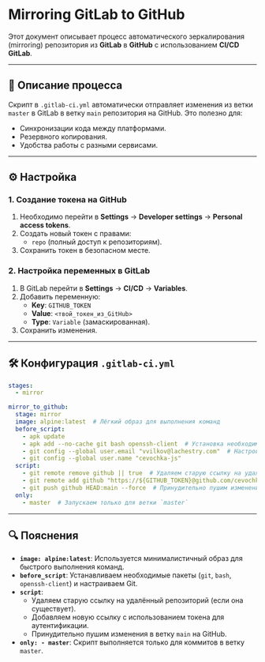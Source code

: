 # Mirroring GitLab to GitHub

Этот документ описывает процесс автоматического зеркалирования (mirroring) репозитория из **GitLab** в **GitHub** с использованием **CI/CD GitLab**.

---

## 📌 Описание процесса

Скрипт в `.gitlab-ci.yml` автоматически отправляет изменения из ветки `master` в GitLab в ветку `main` репозитория на GitHub. Это полезно для:
- Синхронизации кода между платформами.
- Резервного копирования.
- Удобства работы с разными сервисами.

---

## ⚙️ Настройка

### 1. Создание токена на GitHub
1. Необходимо перейти в **Settings** → **Developer settings** → **Personal access tokens**.
2. Создать новый токен с правами:
   - `repo` (полный доступ к репозиториям).
3. Сохранить токен в безопасном месте.

### 2. Настройка переменных в GitLab
1. В GitLab перейти в **Settings** → **CI/CD** → **Variables**.
2. Добавить переменную:
   - **Key**: `GITHUB_TOKEN`
   - **Value**: `<твой_токен_из_GitHub>`
   - **Type**: `Variable` (замаскированная).
3. Сохранить изменения.

---

## 🛠️ Конфигурация `.gitlab-ci.yml`

```yaml
stages:
  - mirror

mirror_to_github:
  stage: mirror
  image: alpine:latest  # Лёгкий образ для выполнения команд
  before_script:
    - apk update
    - apk add --no-cache git bash openssh-client  # Установка необходимых пакетов
    - git config --global user.email "vvilkov@lachestry.com"  # Настройка Git
    - git config --global user.name "cevochka-js"
  script:
    - git remote remove github || true  # Удаляем старую ссылку на удалённый репозиторий (если есть)
    - git remote add github "https://${GITHUB_TOKEN}@github.com/cevochka-js/cevochka-js.github.io.git"  # Добавляем новую ссылку с токеном
    - git push github HEAD:main --force  # Принудительно пушим изменения в ветку `main` на GitHub
  only:
    - master  # Запускаем только для ветки `master`
```

---

## 🔍 Пояснения

- **`image: alpine:latest`**: Используется минималистичный образ для быстрого выполнения команд.
- **`before_script`**: Устанавливаем необходимые пакеты (`git`, `bash`, `openssh-client`) и настраиваем Git.
- **`script`**:
  - Удаляем старую ссылку на удалённый репозиторий (если она существует).
  - Добавляем новую ссылку с использованием токена для аутентификации.
  - Принудительно пушим изменения в ветку `main` на GitHub.
- **`only: - master`**: Скрипт выполняется только для коммитов в ветку `master`.

